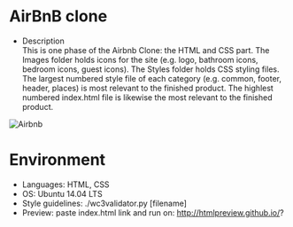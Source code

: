 # AirBnB clone

* Description  
This is one phase of the Airbnb Clone: the HTML and CSS part. The Images folder holds icons for the site (e.g. logo, bathroom icons, bedroom icons, guest icons). The Styles folder holds CSS styling files. The largest numbered style file of each category (e.g. common, footer, header, places) is most relevant to the finished product. The highlest numbered index.html file is likewise the most relevant to the finished product.  

![Airbnb](https://camo.githubusercontent.com/a3db167416990237990736eb81ae65c05ce2c15c89eae9f33c788dbb1b881dc6/68747470733a2f2f692e696d6775722e636f6d2f756a4974556b4e2e706e67)  

# Environment  
* Languages: HTML, CSS  
* OS: Ubuntu 14.04 LTS  
* Style guidelines: ./wc3validator.py [filename]  
* Preview: paste index.html link and run on: http://htmlpreview.github.io/?  
